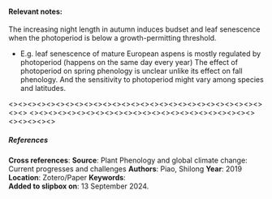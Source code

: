 #### **Relevant notes**:
The increasing night length in autumn induces budset and leaf senescence when the photoperiod is below a growth-permitting threshold. 
- E.g. leaf senescence of mature European aspens is mostly regulated by photoperiod (happens on the same day every year)
The effect of photoperiod on spring phenology is unclear unlike its effect on fall phenology. And the sensitivity to photoperiod might vary among species and latitudes. 

<><><><><><><><><><><><><><><><><><><><><><><><><><><><><>
<><><><><><><><><><><><><><><><><><><><><><><><><><><><><>
##### References
**Cross references**: 
**Source**: Plant Phenology and global climate change: Current progresses and challenges
**Authors**: Piao, Shilong
**Year**: 2019
**Location**: Zotero/Paper
**Keywords**:  
**Added to slipbox on**: 13 September 2024. 